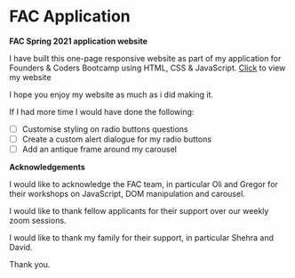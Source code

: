 # FAC Application

**FAC Spring 2021 application website**

I have built this one-page responsive website as part of my application for Founders & Coders Bootcamp using HTML, CSS & JavaScript.
[Click](https://fi-ya.github.io/Founders-Coders-2021-Application/) to view my website 

I hope you enjoy my website as much as i did making it.

If I had more time I would have done the following:

 - [ ] Customise styling on radio buttons questions  
 - [ ] Create a custom alert dialogue for my radio buttons  
 - [ ] Add an antique frame around
       my carousel

**Acknowledgements**

I would like to acknowledge the FAC team, in particular Oli and Gregor for their workshops on JavaScript, DOM manipulation and carousel.

I would like to thank fellow applicants for their support over our weekly zoom sessions.

I would like to thank my family for their support, in particular Shehra and David.

Thank you.
